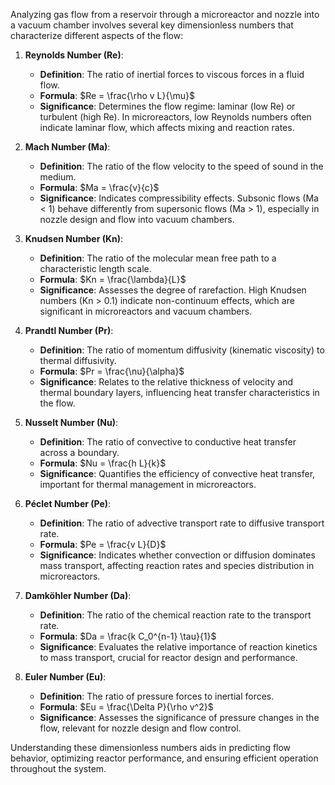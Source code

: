 Analyzing gas flow from a reservoir through a microreactor and nozzle into a vacuum chamber involves several key dimensionless numbers that characterize different aspects of the flow:

1. **Reynolds Number (Re)**:
   - **Definition**: The ratio of inertial forces to viscous forces in a fluid flow.
   - **Formula**: $Re = \frac{\rho v L}{\mu}$
   - **Significance**: Determines the flow regime: laminar (low Re) or turbulent (high Re). In microreactors, low Reynolds numbers often indicate laminar flow, which affects mixing and reaction rates. 

2. **Mach Number (Ma)**:
   - **Definition**: The ratio of the flow velocity to the speed of sound in the medium.
   - **Formula**: $Ma = \frac{v}{c}$
   - **Significance**: Indicates compressibility effects. Subsonic flows (Ma < 1) behave differently from supersonic flows (Ma > 1), especially in nozzle design and flow into vacuum chambers. 

3. **Knudsen Number (Kn)**:
   - **Definition**: The ratio of the molecular mean free path to a characteristic length scale.
   - **Formula**: $Kn = \frac{\lambda}{L}$
   - **Significance**: Assesses the degree of rarefaction. High Knudsen numbers (Kn > 0.1) indicate non-continuum effects, which are significant in microreactors and vacuum chambers. 

4. **Prandtl Number (Pr)**:
   - **Definition**: The ratio of momentum diffusivity (kinematic viscosity) to thermal diffusivity.
   - **Formula**: $Pr = \frac{\nu}{\alpha}$
   - **Significance**: Relates to the relative thickness of velocity and thermal boundary layers, influencing heat transfer characteristics in the flow. 

5. **Nusselt Number (Nu)**:
   - **Definition**: The ratio of convective to conductive heat transfer across a boundary.
   - **Formula**: $Nu = \frac{h L}{k}$
   - **Significance**: Quantifies the efficiency of convective heat transfer, important for thermal management in microreactors. 

6. **Péclet Number (Pe)**:
   - **Definition**: The ratio of advective transport rate to diffusive transport rate.
   - **Formula**: $Pe = \frac{v L}{D}$
   - **Significance**: Indicates whether convection or diffusion dominates mass transport, affecting reaction rates and species distribution in microreactors. 

7. **Damköhler Number (Da)**:
   - **Definition**: The ratio of the chemical reaction rate to the transport rate.
   - **Formula**: $Da = \frac{k C_0^{n-1} \tau}{1}$
   - **Significance**: Evaluates the relative importance of reaction kinetics to mass transport, crucial for reactor design and performance. 

8. **Euler Number (Eu)**:
   - **Definition**: The ratio of pressure forces to inertial forces.
   - **Formula**: $Eu = \frac{\Delta P}{\rho v^2}$
   - **Significance**: Assesses the significance of pressure changes in the flow, relevant for nozzle design and flow control. 

Understanding these dimensionless numbers aids in predicting flow behavior, optimizing reactor performance, and ensuring efficient operation throughout the system. 